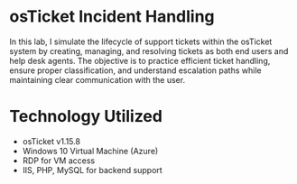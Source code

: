 # osTicket Incident Handling

In this lab, I simulate the lifecycle of support tickets within the osTicket system by creating, managing, and resolving tickets as both end users and help desk agents. The objective is to practice efficient ticket handling, ensure proper classification, and understand escalation paths while maintaining clear communication with the user.

# Technology Utilized
- osTicket v1.15.8
- Windows 10 Virtual Machine (Azure)
- RDP for VM access
- IIS, PHP, MySQL for backend support
